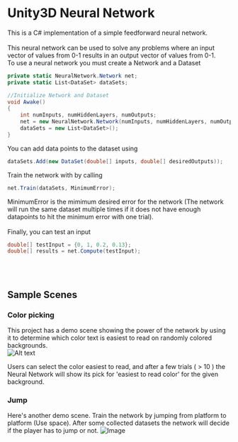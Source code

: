 # Unity3D Neural Network
This is a C# implementation of a simple feedforward neural network.
<br /><br />
This neural network can be used to solve any problems where an input vector of values from 0-1 results in an output vector of values from 0-1.<br />
To use a neural network you must create a Network and a Dataset
```C#
private static NeuralNetwork.Network net;
private static List<DataSet> dataSets; 

//Initialize Network and Dataset
void Awake()
{
    int numInputs, numHiddenLayers, numOutputs;
    net = new NeuralNetwork.Network(numInputs, numHiddenLayers, numOutputs);
    dataSets = new List<DataSet>();
}

```
You can add data points to the dataset using 
```C#
dataSets.Add(new DataSet(double[] inputs, double[] desiredOutputs));
```
Train the network with by calling
```C#
net.Train(dataSets, MinimumError);
```
MinimumError is the mimimum desired error for the network (The network will run the same dataset multiple times if it does not have enough datapoints to hit the minimum error with one trial).
<br /><br />
Finally, you can test an input
```C#
double[] testInput = {0, 1, 0.2, 0.13};
double[] results = net.Compute(testInput);
```

<br /><br />
## Sample Scenes
### Color picking
This project has a demo scene showing the power of the network by using it to determine which color text is easiest to read on randomly colored backgrounds.<br />
![Alt text](http://i.imgur.com/IBu2xU7.png)
<br />

Users can select the color easiest to read, and after a few trials ( > 10 ) the Neural Network will show its pick for 'easiest to read color' for the given background.

### Jump
Here's another demo scene. Train the network by jumping from platform to platform (Use space). After some collected datasets the network will decide if the player has to jump or not. 
![Image](http://i.imgur.com/r59hdx1.png)
